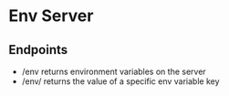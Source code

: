 # Env Server

## Endpoints

- /env returns environment variables on the server
- /env/<key> returns the value of a specific env variable key
